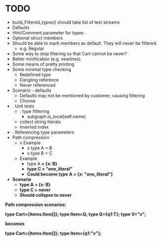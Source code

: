# TODO

* build_Filtered_types() should take list of text streams
* Defaults
* Hint/Comment parameter for types
* Optional struct members
* Should be able to mark members as default. They will never be filtered.
  * e.g. Regular
* Some way to stop filtering so that Cart cannot be never?
* Better minification (e.g. newlines)
* Some means of pretty printing
* Some minimal type checking
  * Redefined type
  * Dangling reference
  * Never referenced
* Scenario - defaults
  * Defaults may not be mentioned by customer, causing filtering
  * Choose
* . Unit tests
  * . type filtlering
    * subgraph.is_local(self.name)
  * collect string literals
  * inverted index
* . Referencing type parameters
* Path compression
  * x Example
    * x type A = B
    * x type B = C
  * Example
    * type A<B extends C> = {x: B}
    * type C = "one_literal"
    * Could become type A = {x: "one_literal"}
* Scenario
    * type A<B extends C> = {x: B}
    * type C = never
    * Should collapse to never

Path compression scenarios:

type Cart={items:Item[]};
type Item=Q<V>;
type Q<T>={q1:T};
type V="v";

becomes

type Cart={items:Item[]};
type Item={q1:"v"};
